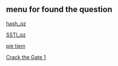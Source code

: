 ## menu for found the question

[hash_qz](10-11/README.md)
<br>

[SSTI_qz](10-17-19/README.md)
<br>

[pie tiem](10-25-26/README.md)
<br>

[Crack the Gate 1](11-1-2/README.md)
<br>